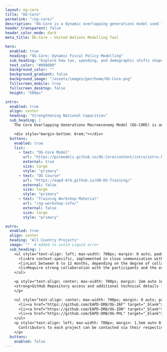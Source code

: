 ```yaml
---
layout: og-core
title: "OG-Core"
permalink: "/og-core/"
description: "OG-Core is a dynamic overlapping generations model used for long-term economic projections and policy analysis."
header_transparent: false
header_color_mode: dark
meta_title: OG-Core – United Nations Modelling Tool

hero:
  enabled: true
  heading: "OG-Core: Dynamic Fiscal Policy Modelling"
  sub_heading: "Explore how tax, spending, and demographic shifts shape long-term macroeconomic outcomes through an open-source overlapping generations framework."
  text_color: "#000000"
  background_color: ""
  background_gradient: false
  background_image: "/assets/images/gen/home/OG-Core.png"
  fullscreen_mobile: true
  fullscreen_desktop: false
  height: "580px"

intro:
  enabled: true
  align: center
  heading: "Strengthening National Capacities"
  sub_heading: |
    The Core Overlapping Generations Macroeconomy Model (OG-CORE) is an advanced quantitative tool developed to assist governments in analyzing and strategizing economic policies through rigorous "what-if" scenario analysis. OG-CORE is a powerful, flexible, and open-source tool to assess the impact of economic policies, including on population groups and generations across time. The model is particularly useful to study taxation and spending policies, social protection and pension systems, transfers, savings behavior, technological progress, and the effect of demographic changes. This model is used effectively for policy analysis in the United States, Malaysia, India, the United Kingdom, Italy, Germany, Latvia, and within the European Union.

    <div style="margin-bottom: 6rem;"></div>
  buttons:
    enabled: true
    list:
      - text: "OG-Core Model"
        url: "https://pslmodels.github.io/OG-Core/content/intro/intro.html"
        external: true
        size: large
        style: "primary"
      - text: "OG Course"
        url: "https://eapd-drb.github.io/UN-OG-Training/"
        external: false
        size: large
        style: "primary"
      - text: "Training Workshop Material"
        url: "/og-workshop-info/"
        external: false
        size: large
        style: "primary"

outro:
  enabled: true
  align: center
  heading: "All Country Projects"
  image: ""  # Added to avoid Liquid error
  sub_heading: |
    <ul style="text-align: left; max-width: 700px; margin: 0 auto; padding-left: 1.2em; list-style-type: disc;">
      <li>Are context-specific, implemented in close communication with national partners to address specific national needs and interests.</li>
      <li>Last between 6 to 12 months, depending on the degree of collaboration, data availability, existing technical capacities, and institutional dynamics.</li>
      <li>Require strong collaboration with the participants and the establishment of an active technical modelling team where diverse institutions pool expertise.</li>
    </ul>

    <p style="text-align: center; max-width: 700px; margin: 2em auto 1em; font-weight: 700;">
    <strong>GitHub Repository access and additional technical details for each national OG-Core implementation:</strong>
    </p>

    <ul style="text-align: center; max-width: 700px; margin: 0 auto; padding-left: 1.2em; list-style-type: disc;">
      <li><a href="https://github.com/EAPD-DRB/OG-ZAF" target="_blank">OG-Core South Africa Repository</a></li>
      <li><a href="https://github.com/EAPD-DRB/OG-IDN" target="_blank">OG-Core Indonesia Repository</a></li>
      <li><a href="https://github.com/EAPD-DRB/OG-PHL" target="_blank">OG-Core Philippines Repository</a></li>
    </ul>
    <p style="text-align: left; max-width: 700px; margin: 1.5em auto 0;">
      Contributors to each project can be contacted via their respective country project pages linked above.
    </p>
  buttons:
    enabled: false
---
```

